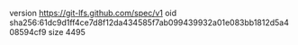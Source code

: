 version https://git-lfs.github.com/spec/v1
oid sha256:61dc9d1ff4ce7d8f12da434585f7ab099439932a01e083bb1812d5a408594cf9
size 4495
